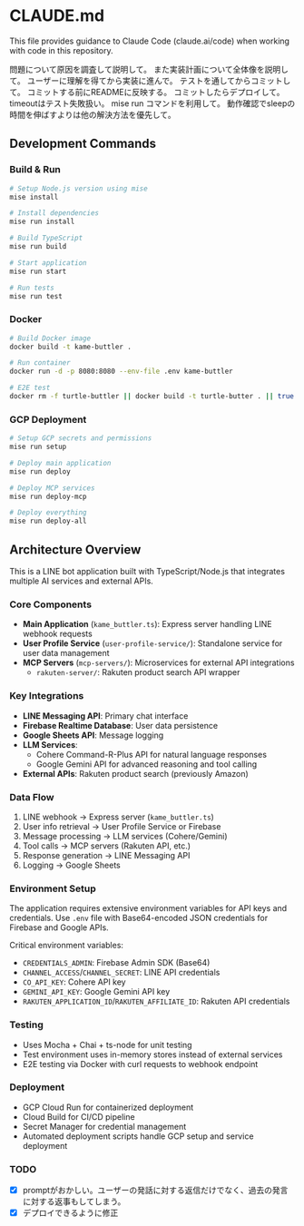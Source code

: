 # CLAUDE.md

This file provides guidance to Claude Code (claude.ai/code) when working with code in this repository.

問題について原因を調査して説明して。
また実装計画について全体像を説明して。
ユーザーに理解を得てから実装に進んで。
テストを通してからコミットして。
コミットする前にREADMEに反映する。
コミットしたらデプロイして。
timeoutはテスト失敗扱い。
mise run コマンドを利用して。
動作確認でsleepの時間を伸ばすよりは他の解決方法を優先して。

## Development Commands

### Build & Run
```bash
# Setup Node.js version using mise
mise install

# Install dependencies
mise run install

# Build TypeScript
mise run build

# Start application
mise run start

# Run tests
mise run test
```

### Docker
```bash
# Build Docker image
docker build -t kame-buttler .

# Run container
docker run -d -p 8080:8080 --env-file .env kame-buttler

# E2E test
docker rm -f turtle-buttler || docker build -t turtle-butter . || true && docker run -d --name turtle-buttler -p 8080:8080 --env-file .env -e NODE_ENV=test turtle-buttler && sleep 2 && curl -s -X POST http://localhost:8080/ -H "Content-Type: application/json" --data @dummy_line_request.json && echo "\n--- LOGS ---" && docker logs turtle-buttler
```

### GCP Deployment
```bash
# Setup GCP secrets and permissions
mise run setup

# Deploy main application
mise run deploy

# Deploy MCP services
mise run deploy-mcp

# Deploy everything
mise run deploy-all
```

## Architecture Overview

This is a LINE bot application built with TypeScript/Node.js that integrates multiple AI services and external APIs.

### Core Components

- **Main Application** (`kame_buttler.ts`): Express server handling LINE webhook requests
- **User Profile Service** (`user-profile-service/`): Standalone service for user data management
- **MCP Servers** (`mcp-servers/`): Microservices for external API integrations
  - `rakuten-server/`: Rakuten product search API wrapper

### Key Integrations

- **LINE Messaging API**: Primary chat interface
- **Firebase Realtime Database**: User data persistence
- **Google Sheets API**: Message logging
- **LLM Services**: 
  - Cohere Command-R-Plus API for natural language responses
  - Google Gemini API for advanced reasoning and tool calling
- **External APIs**: Rakuten product search (previously Amazon)

### Data Flow

1. LINE webhook → Express server (`kame_buttler.ts`)
2. User info retrieval → User Profile Service or Firebase
3. Message processing → LLM services (Cohere/Gemini)
4. Tool calls → MCP servers (Rakuten API, etc.)
5. Response generation → LINE Messaging API
6. Logging → Google Sheets

### Environment Setup

The application requires extensive environment variables for API keys and credentials. Use `.env` file with Base64-encoded JSON credentials for Firebase and Google APIs.

Critical environment variables:
- `CREDENTIALS_ADMIN`: Firebase Admin SDK (Base64)
- `CHANNEL_ACCESS`/`CHANNEL_SECRET`: LINE API credentials
- `CO_API_KEY`: Cohere API key
- `GEMINI_API_KEY`: Google Gemini API key
- `RAKUTEN_APPLICATION_ID`/`RAKUTEN_AFFILIATE_ID`: Rakuten API credentials

### Testing

- Uses Mocha + Chai + ts-node for unit testing
- Test environment uses in-memory stores instead of external services
- E2E testing via Docker with curl requests to webhook endpoint

### Deployment

- GCP Cloud Run for containerized deployment
- Cloud Build for CI/CD pipeline
- Secret Manager for credential management
- Automated deployment scripts handle GCP setup and service deployment

### TODO
- [x] promptがおかしい。ユーザーの発話に対する返信だけでなく、過去の発言に対する返事もしてしまう。
- [x] デプロイできるように修正